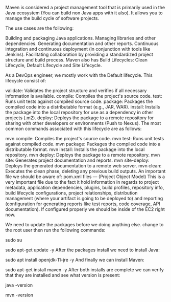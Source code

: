 Maven is considered a project management tool that is primarily used in the Java ecosystem (You can build non Java apps with it also). It allows you to manage the build cycle of software projects.

The use cases are the following:

Building and packaging Java applications.
Managing libraries and other dependencies.
Generating documentation and other reports.
Continuous integration and continuous deployment (in conjunction with tools like Jenkins).
Facilitating collaboration by providing a standardized project structure and build process.
Maven also has Build Lifecycles: Clean Lifecycle, Default Lifecycle and Site Lifecycle.

As a DevOps engineer, we mostly work with the Default lifecycle. This lifecycle consist of:

validate: Validates the project structure and verifies if all necessary information is available.
compile: Compiles the project's source code.
test: Runs unit tests against compiled source code.
package: Packages the compiled code into a distributable format (e.g., JAR, WAR).
install: Installs the package into the local repository for use as a dependency in other projects (.m2).
deploy: Deploys the package to a remote repository for sharing with other developers or environments (Push to Nexus).
The most common commands associated with this lifecycle are as follows:

mvn compile: Compiles the project's source code.
mvn test: Runs unit tests against compiled code.
mvn package: Packages the compiled code into a distributable format.
mvn install: Installs the package into the local repository.
mvn deploy: Deploys the package to a remote repository.
mvn site: Generates project documentation and reports.
mvn site-deploy: Deploys the generated documentation to a remote web server.
mvn clean: Executes the clean phase, deleting any previous build outputs.
An important file we should be aware of:
pom.xml files — (Project Object Model) This is a very important file due to the fact it hold information in regards to project metadata, application dependencies, plugins, build profiles, repository info, build lifecycle configurations, project relationships, distribution management (where your artifact is going to be deployed to) and reporting (configuration for generating reports like test reports, code coverage, API documentation).
If configured properly we should be inside of the EC2 right now.

We need to update the packages before we doing anything else. change to the root user then run the following commands:

sudo su

sudo apt-get update -y
After the packages install we need to install Java:

sudo apt install openjdk-11-jre -y
And finally we can install Maven:

sudo apt-get install maven -y
After both installs are complete we can verify that they are installed and see what version is present:

java -version

mvn -version
